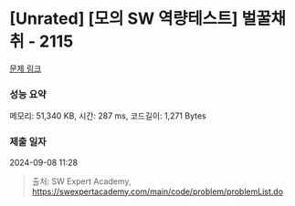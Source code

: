 # [Unrated] [모의 SW 역량테스트] 벌꿀채취 - 2115 

[문제 링크](https://swexpertacademy.com/main/code/problem/problemDetail.do?contestProbId=AV5V4A46AdIDFAWu) 

### 성능 요약

메모리: 51,340 KB, 시간: 287 ms, 코드길이: 1,271 Bytes

### 제출 일자

2024-09-08 11:28



> 출처: SW Expert Academy, https://swexpertacademy.com/main/code/problem/problemList.do